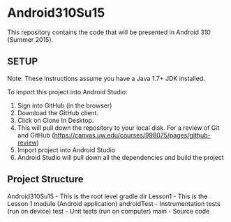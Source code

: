 # Android310Su15
This repository contains the code that will be presented in Android 310 (Summer 2015). 

## SETUP
Note: These instructions assume you have a Java 1.7+ JDK installed.

To import this project into Android Studio:
1. Sign into GitHub (in the browser)
2. Download the GitHub client.
3. Click on Clone In Desktop.
4. This will pull down the repository to your local disk. For a review of Git and GitHub (https://canvas.uw.edu/courses/998075/pages/github-review)
5. Import project into Android Studio
6. Android Studio will pull down all the dependencies and build the project

## Project Structure
Android310Su15 - This is the root level gradle dir
  Lesson1 - This is the Lesson 1 module (Android application)
    androidTest - Instrumentation tests (run on device)
    test - Unit tests (run on computer)
    main - Source code

